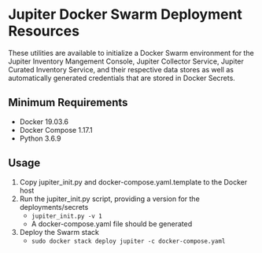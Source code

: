 # Jupiter Docker Swarm Deployment Resources

These utilities are available to initialize a Docker Swarm environment for the Jupiter Inventory Mangement Console, Jupiter Collector Service, Jupiter Curated Inventory Service, and their respective data stores as well as automatically generated credentials that are stored in Docker Secrets.

## Minimum Requirements
* Docker 19.03.6
* Docker Compose 1.17.1
* Python 3.6.9

## Usage
1. Copy jupiter_init.py and docker-compose.yaml.template to the Docker host
1. Run the jupiter_init.py script, providing a version for the deployments/secrets
   * `jupiter_init.py -v 1`
   * A docker-compose.yaml file should be generated
1. Deploy the Swarm stack
   * `sudo docker stack deploy jupiter -c docker-compose.yaml`
